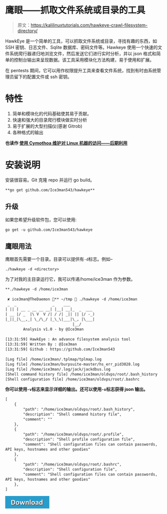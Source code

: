 # 鹰眼——抓取文件系统或目录的工具

> 原文：<https://kalilinuxtutorials.com/hawkeye-crawl-filesystem-directory/>

HawkEye 是一个简单的工具，可以抓取文件系统或目录，寻找有趣的东西，如 SSH 密钥、日志文件、Sqlite 数据库、密码文件等。Hawkeye 使用一个快速的文件系统爬行器递归地浏览文件，然后发送它们进行实时分析，并以 json 格式和简单的控制台输出来呈现数据。该工具采用模块化方法构建，易于使用和扩展。

在 pentests 期间，它可以用作权限提升工具来查看文件系统，找到有时由系统管理员留下的配置文件或 ssh 密钥。

# **特性**

1.  简单和模块化的代码基础使其易于贡献。
2.  快速和强大的目录爬行模块做实时分析
3.  易于扩展的大型扫描仪(感谢 Gitrob)
4.  各种格式的输出

**也读作 [使用 Cymothoa 维护对 Linux 机器的访问——后期利用](https://kalilinuxtutorials.com/cymothoa/)**

# **安装说明**

安装很容易。Git 克隆 repo 并运行 go build。

```
**go get github.com/Ice3man543/hawkeye**
```

## **升级**

如果您希望升级软件包，您可以使用:

```
go get -u github.com/Ice3man543/hawkeye
```

## **鹰眼用法**

鹰眼首先需要一个目录。目录可以提供有`-d`标志。例如–

```
./hawkeye -d <directory>
```

为了对我的主目录运行它，我可以传递/home/ice3man 作为参数。

```
**./hawkeye -d /home/ice3man

 ✘ ice3man@TheDaemon ** ~/tmp  ./hawkeye -d /home/ice3man 
 _  _                _    ___           
| || | __ _ __ __ __| |__| __|_  _  ___ 
| __ |/ _  |\ V  V /| / /| _|| || |/ -_)
|_||_|\__,_| \_/\_/ |_\_\|___|\_, |\___|
                              |__/     
	    Analysis v1.0 - by @Ice3man

[13:31:59] HawkEye : An advance filesystem analysis tool
[13:31:59] Written By : @Ice3man
[13:31:59] Github : https://github.com/Ice3man543

[Log file] /home/ice3man/.tplmap/tplmap.log
[Log file] /home/ice3man/burpsuite-master/hs_err_pid3028.log
[Log file] /home/ice3man/.log/jack/jackdbus.log
[Shell command history file] /home/ice3man/oldvps/root/.bash_history
[Shell configuration file] /home/ice3man/oldvps/root/.bashrc 
```

**你可以使用`-v`标志来显示详细的输出。还可以使用`-o`标志获得 json 输出。**

```
[
    {
        "path": "/home/ice3man/oldvps/root/.bash_history",
        "description": "Shell command history file",
        "comment": ""
    },
    {
        "path": "/home/ice3man/oldvps/root/.profile",
        "description": "Shell profile configuration file",
        "comment": "Shell configuration files can contain passwords, API keys, hostnames and other goodies"
    },
    {
        "path": "/home/ice3man/oldvps/root/.bashrc",
        "description": "Shell configuration file",
        "comment": "Shell configuration files can contain passwords, API keys, hostnames and other goodies"
    },
]
```

[![](img//d861a9096555aeb1980fc054015933d7.png)](https://github.com/Ice3man543/hawkeye)